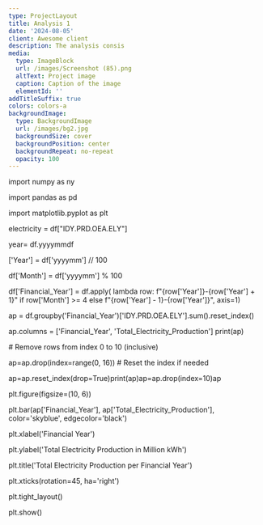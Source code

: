 ```yaml
---
type: ProjectLayout
title: Analysis 1
date: '2024-08-05'
client: Awesome client
description: The analysis consis
media:
  type: ImageBlock
  url: /images/Screenshot (85).png
  altText: Project image
  caption: Caption of the image
  elementId: ''
addTitleSuffix: true
colors: colors-a
backgroundImage:
  type: BackgroundImage
  url: /images/bg2.jpg
  backgroundSize: cover
  backgroundPosition: center
  backgroundRepeat: no-repeat
  opacity: 100
---
```


import numpy as ny

import pandas as pd

import matplotlib.pyplot as plt

electricity = df\["IDY.PRD.OEA.ELY"]

year= df.yyyymmdf

\['Year'] = df\['yyyymm'] // 100

df\['Month'] = df\['yyyymm'] % 100

df\['Financial\_Year'] = df.apply(    lambda row: f"{row\['Year']}-{row\['Year'] + 1}" if row\['Month'] >= 4 else f"{row\['Year'] - 1}-{row\['Year']}",    axis=1)

ap = df.groupby('Financial\_Year')\['IDY.PRD.OEA.ELY'].sum().reset\_index()

ap.columns = \['Financial\_Year', 'Total\_Electricity\_Production']
print(ap)

\# Remove rows from index 0 to 10 (inclusive)

ap=ap.drop(index=range(0, 16))
\# Reset the index if needed

ap=ap.reset\_index(drop=True)print(ap)ap=ap.drop(index=10)ap

plt.figure(figsize=(10, 6))

plt.bar(ap\['Financial\_Year'], ap\['Total\_Electricity\_Production'], color='skyblue', edgecolor='black')

plt.xlabel('Financial Year')

plt.ylabel('Total Electricity Production in Million kWh')

plt.title('Total Electricity Production per Financial Year')

plt.xticks(rotation=45, ha='right')

plt.tight\_layout()

plt.show()
